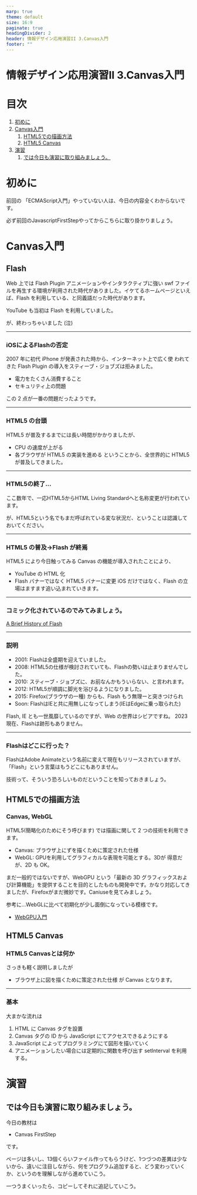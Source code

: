 ```yaml
---
marp: true
theme: default
size: 16:9
paginate: true
headingDivider: 2
header: 情報デザイン応用演習II 3.Canvas入門
footer: ""
---
```


# 情報デザイン応用演習II 3.Canvas入門<!-- omit in toc -->

# 目次<!-- omit in toc -->

1. [初めに](#初めに)
2. [Canvas入門](#canvas入門)
   1. [HTML5での描画方法](#html5での描画方法)
   2. [HTML5 Canvas](#html5-canvas)
3. [演習](#演習)
   1. [では今日も演習に取り組みましょう。](#では今日も演習に取り組みましょう)



# 初めに

前回の 「ECMAScript入門」やっていない人は、今日の内容全くわからないです。

必ず前回のJavascriptFirstStepやってからこちらに取り掛かりましょう。

# Canvas入門
## Flash<!-- omit in toc -->
Web 上では Flash Plugin
アニメーションやインタラクティブに強い swf ファイルを再生する環境が利用された時代がありました。イケてるホームページといえば、Flash を利用している、と同義語だった時代があります。

YouTube も当初は Flash を利用していました。

が、終わっちゃいました (泣)

---
### iOSによるFlashの否定<!-- omit in toc -->
2007 年に初代 iPhone が発表された時から、インターネット上で広く使 われてきた Flash Plugin の導入をスティーブ・ジョブズは拒みました。
- 電力をたくさん消費すること
- セキュリティ上の問題

この 2 点が一番の問題だったようです。

---
### HTML5 の台頭<!-- omit in toc -->
HTML5 が普及するまでには長い時間がかかりましたが、 
- CPU の速度が上がる
- 各ブラウザが HTML5 の実装を進める
ということから、全世界的に HTML5 が普及してきました。

---
### HTML5の終了...<!-- omit in toc -->
ここ数年で、一応HTML5からHTML Living Standardへと名称変更が行われています。

が、HTML5という名でもまだ呼ばれている変な状況だ、ということは認識しておいてください。

---
### HTML5 の普及->Flash が終焉<!-- omit in toc -->
HTML5 により今日触ってみる Canvas の機能が導入されたことにより、 
- YouTube の HTML 化
- Flash バナーではなく HTML5 バナーに変更
iOS だけではなく、Flash の立場はますます追い込まれていきます。

---
### コミック化されているのでみてみましょう。<!-- omit in toc -->
[A Brief History of Flash](http://www.commitstrip.com/en/2015/07/15/a-brief-history-of-flash/?)

---
### 説明<!-- omit in toc -->
- 2001: Flashは全盛期を迎えていました。
- 2008: HTML5の仕様が検討されていても、Flashの勢いは止まりませんでした。
- 2010: スティーブ・ジョブズに、お前なんかもういらない、と言われます。
- 2012: HTML5が順調に脚光を浴びるようになりました。
- 2015: Firefox(ブラウザの一種) からも、Flash もう無理ーと突きつけられ
- Soon: FlashはIEと共に用無しになってしまう(IEはEdgeに乗っ取られた)

Flash, IE とも一世風靡しているのですが、Web の世界はシビアですね。
2023現在、Flashは跡形もありません。

---
### Flashはどこに行った？<!-- omit in toc -->
FlashはAdobe Animateという名前に変えて現在もリリースされていますが、「Flash」という言葉はもうどこにもありません。

技術って、そういう恐ろしいものだということを知っておきましょう。

## HTML5での描画方法
### Canvas, WebGL
HTML5(簡略化のためにそう呼びます) では描画に関して 2 つの技術を利用できます。 
- Canvas: ブラウザ上にずを描くために策定された仕様
- WebGL: GPUを利用してグラフィカルな表現を可能とする。3Dが 得意だが、2D も OK。

まだ一般的ではないですが、WebGPU という「最新の 3D グラフィックスおよび計算機能」を提供することを目的としたものも開発中です。かなり対応してきましたが、Firefoxがまだ微妙です。Caniuseを見てみましょう。

参考に...WebGLに比べて初期化が少し面倒になっている模様です。

- [WebGPU入門](https://zenn.dev/emadurandal/books/cb6818fd3a1b2e)

## HTML5 Canvas
### HTML5 Canvasとは何か
さっきも軽く説明しましたが
- ブラウザ上に図を描くために策定された仕様
が Canvas となります。

---
### 基本
大まかな流れは
1. HTML に Canvas タグを設置
2. Canvas タグの ID から JavaScript にてアクセスできるようにする
3. JavaScript によってプログラミングにて図形を描いていく
4. アニメーションしたい場合には定期的に関数を呼び出す setInterval を利用する。

# 演習

## では今日も演習に取り組みましょう。
今日の教材は
- Canvas FirstStep

です。

ページは多いし、13個くらいファイル作ってもらうけど、1つづつの差異は少ないから、違いに注目しながら、何をプログラム追加すると、どう変わっていくか、というのを理解しながら進めていこう。

一つうまくいったら、コピーしてそれに追記していこう。